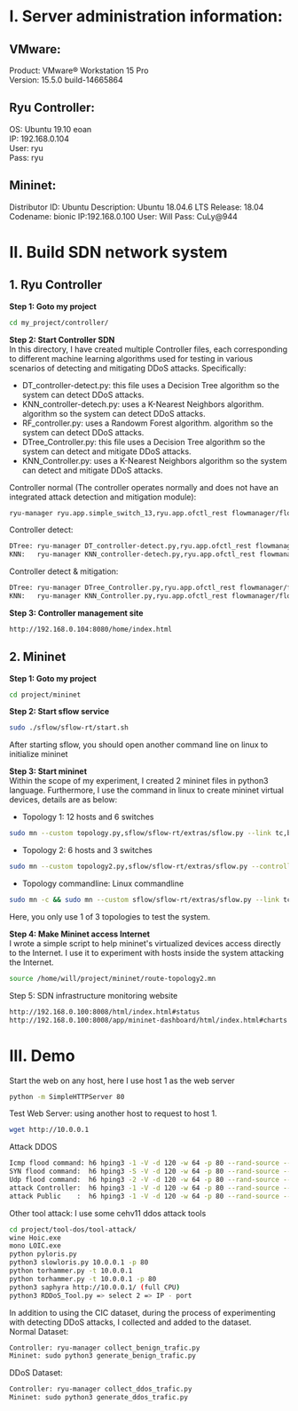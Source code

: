 # I. Server administration information:
## VMware:
Product: VMware® Workstation 15 Pro  
Version: 15.5.0 build-14665864  
## Ryu Controller:
OS: Ubuntu 19.10 eoan  
IP: 192.168.0.104  
User: ryu  
Pass: ryu  
## Mininet:		
Distributor ID:	Ubuntu
Description: Ubuntu 18.04.6 LTS
Release: 18.04
Codename: bionic
IP:192.168.0.100
User: Will
Pass: CuLy@944


# II. Build SDN network system
## 1. Ryu Controller
**Step 1: Goto my project**
```sh
cd my_project/controller/
```
**Step 2: Start Controller SDN**  
In this directory, I have created multiple Controller files, each corresponding to different machine learning algorithms used for testing in various scenarios of detecting and mitigating DDoS attacks. Specifically:
- DT_controller-detect.py: this file uses a Decision Tree algorithm so the system can detect DDoS attacks.
- KNN_controller-detech.py: uses a K-Nearest Neighbors algorithm. algorithm so the system can detect DDoS attacks.
- RF_controller.py: uses a Randowm Forest algorithm. algorithm so the system can detect DDoS attacks.
- DTree_Controller.py: this file uses a Decision Tree algorithm so the system can detect and mitigate DDoS attacks.
- KNN_Controller.py: uses a K-Nearest Neighbors algorithm so the system can detect and mitigate DDoS attacks.

Controller normal (The controller operates normally and does not have an integrated attack detection and mitigation module):
```sh
ryu-manager ryu.app.simple_switch_13,ryu.app.ofctl_rest flowmanager/flowmanager.py    --observe-links --ofp-tcp-listen-port 6653 --wsapi-port 8080"
```
Controller detect:
```sh
DTree: ryu-manager DT_controller-detect.py,ryu.app.ofctl_rest flowmanager/flowmanager.py  --observe-links --ofp-tcp-listen-port 6653 --wsapi-port 8080
KNN:   ryu-manager KNN_controller-detech.py,ryu.app.ofctl_rest flowmanager/flowmanager.py  --observe-links --ofp-tcp-listen-port 6653 --wsapi-port 8080
```
Controller detect & mitigation:
```sh
DTree: ryu-manager DTree_Controller.py,ryu.app.ofctl_rest flowmanager/flowmanager.py  --observe-links --ofp-tcp-listen-port 6653 --wsapi-port 8080
KNN:   ryu-manager KNN_Controller.py,ryu.app.ofctl_rest flowmanager/flowmanager.py  --observe-links --ofp-tcp-listen-port 6653 --wsapi-port 8080
```
**Step 3: Controller management site**
```sh
http://192.168.0.104:8080/home/index.html
```
		
## 2. Mininet
**Step 1: Goto my project**
```sh
cd project/mininet
```
**Step 2: Start sflow service**
```sh
sudo ./sflow/sflow-rt/start.sh
```
After starting sflow, you should open another command line on linux to initialize mininet

**Step 3: Start mininet**  
Within the scope of my experiment, I created 2 mininet files in python3 language. Furthermore, I use the command in linux to create mininet virtual devices, details are as below:
- Topology 1: 12 hosts and 6 switches
```sh
sudo mn --custom topology.py,sflow/sflow-rt/extras/sflow.py --link tc,bw=10 --controller=remote,ip=192.168.0.104:6653 --topo mytopo
```
- Topology 2: 6 hosts and 3 switches
```sh
sudo mn --custom topology2.py,sflow/sflow-rt/extras/sflow.py --controller=remote,ip=192.168.0.104:6653 --topo mytopo
```
- Topology commandline: Linux commandline
```sh
sudo mn -c && sudo mn --custom sflow/sflow-rt/extras/sflow.py --link tc,bw=10 --controller=remote,ip=192.168.0.104:6653 --topo tree,depth=2,fanout=2
```
Here, you only use 1 of 3 topologies to test the system.

**Step 4: Make Mininet access Internet**  
I wrote a simple script to help mininet's virtualized devices access directly to the Internet. I use it to experiment with hosts inside the system attacking the Internet.
```sh
source /home/will/project/mininet/route-topology2.mn
```
Step 5: SDN infrastructure monitoring website
```sh
http://192.168.0.100:8008/html/index.html#status
http://192.168.0.100:8008/app/mininet-dashboard/html/index.html#charts
```

# III. Demo
Start the web on any host, here I use host 1 as the web server
```sh
python -m SimpleHTTPServer 80
```
Test Web Server: using another host to request to host 1.
```sh
wget http://10.0.0.1
```
Attack DDOS
```sh
Icmp flood command: h6 hping3 -1 -V -d 120 -w 64 -p 80 --rand-source --flood h1
SYN flood command: 	h6 hping3 -S -V -d 120 -w 64 -p 80 --rand-source --flood h1
Udp flood command:  h6 hping3 -2 -V -d 120 -w 64 -p 80 --rand-source --flood h1
attack Controller:  h6 hping3 -1 -V -d 120 -w 64 -p 80 --rand-source --flood 10.0.0.104
attack Public	 :  h6 hping3 -1 -V -d 120 -w 64 -p 80 --rand-source --flood 8.8.8.8
```
Other tool attack: I use some cehv11 ddos attack tools
```sh
cd project/tool-dos/tool-attack/
wine Hoic.exe
mono LOIC.exe
python pyloris.py
python3 slowloris.py 10.0.0.1 -p 80
python torhammer.py -t 10.0.0.1
python torhammer.py -t 10.0.0.1 -p 80
python3 saphyra http://10.0.0.1/ (full CPU)
python3 RDDoS_Tool.py => select 2 => IP - port
```
In addition to using the CIC dataset, during the process of experimenting with detecting DDoS attacks, I collected and added to the dataset.  
Normal Dataset:
```sh
Controller: ryu-manager collect_benign_trafic.py
Mininet: sudo python3 generate_benign_trafic.py
```
DDoS Dataset:
```sh
Controller: ryu-manager collect_ddos_trafic.py
Mininet: sudo python3 generate_ddos_trafic.py
```
